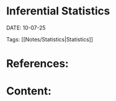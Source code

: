 
# Inferential Statistics


DATE:  10-07-25


Tags: [[Notes/Statistics|Statistics]]

# References:



# Content:





